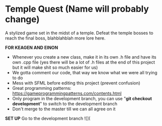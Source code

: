# Temple Quest (Name will probably change)

A stylized game set in the midst of a temple. Defeat the temple bosses to reach the final boss, blahblahblah more lore here.

**FOR KEAGEN AND EINON**
- Whenever you create a new class, make it in its own .h file and have its own .cpp file (yes there will be a lot of .h files at the end of this project but it will make shit so much easier for us)
- We gotta comment our code, that way we know what we were all trying to do 
- Mess with SFML before editing this project (prevent confusion)
- Great programming patterns: https://gameprogrammingpatterns.com/contents.html
- Only program in the development branch, you can use "**git checkout development**" to switch to the development branch
- Don't merge to the master till we can all agree on it

**SET UP**
Go to the development branch
![](
